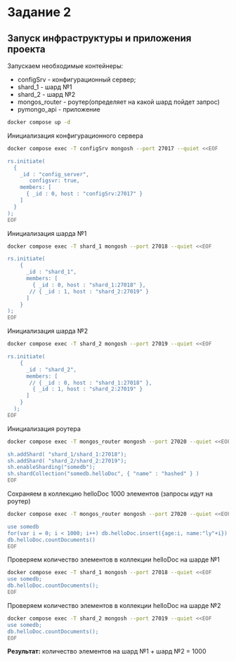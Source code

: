 # Задание 2
## Запуск инфраструктуры и приложения проекта

Запускаем необходимые контейнеры: 
- configSrv - конфигурационный сервер;
- shard_1 - шард №1
- shard_2 - шард №2
- mongos_router - роутер(определяет на какой шард пойдет запрос)
- pymongo_api - приложение
```bash
docker compose up -d
```
Инициализация конфигурационного сервера
```bash
docker compose exec -T configSrv mongosh --port 27017 --quiet <<EOF

rs.initiate(
  {
    _id : "config_server",
       configsvr: true,
    members: [
      { _id : 0, host : "configSrv:27017" }
    ]
  }
);
EOF
```
Инициализация шарда №1
```bash
docker compose exec -T shard_1 mongosh --port 27018 --quiet <<EOF

rs.initiate(
    {
      _id : "shard_1",
      members: [
        { _id : 0, host : "shard_1:27018" },
       // { _id : 1, host : "shard_2:27019" }
      ]
    }
);
EOF
```
Инициализация шарда №2
```bash
docker compose exec -T shard_2 mongosh --port 27019 --quiet <<EOF

rs.initiate(
    {
      _id : "shard_2",
      members: [
       // { _id : 0, host : "shard_1:27018" },
        { _id : 1, host : "shard_2:27019" }
      ]
    }
  );
EOF
```
Инициализация роутера
```bash
docker compose exec -T mongos_router mongosh --port 27020 --quiet <<EOF

sh.addShard( "shard_1/shard_1:27018");
sh.addShard( "shard_2/shard_2:27019");
sh.enableSharding("somedb");
sh.shardCollection("somedb.helloDoc", { "name" : "hashed" } )
EOF
```

Сохраняем в коллекцию helloDoc 1000 элементов (запросы идут на роутер)
```bash
docker compose exec -T mongos_router mongosh --port 27020 --quiet <<EOF

use somedb
for(var i = 0; i < 1000; i++) db.helloDoc.insert({age:i, name:"ly"+i})
db.helloDoc.countDocuments() 
EOF
```
Проверяем количество элементов в коллекции helloDoc на шарде №1
```bash
docker compose exec -T shard_1 mongosh --port 27018 --quiet <<EOF
use somedb;
db.helloDoc.countDocuments();
EOF
```
Проверяем количество элементов в коллекции helloDoc на шарде №2
```bash
docker compose exec -T shard_2 mongosh --port 27019 --quiet <<EOF
use somedb;
db.helloDoc.countDocuments();
EOF
```
**Результат:** количество элементов на шард №1 +  шард №2 = 1000